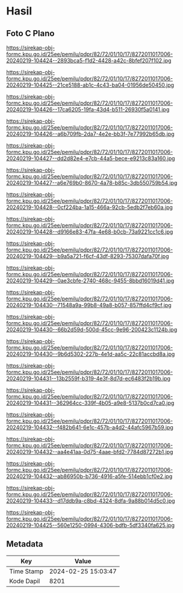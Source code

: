 # Hasil

## Foto C Plano

https://sirekap-obj-formc.kpu.go.id/25ee/pemilu/pdpr/82/72/01/10/17/8272011017006-20240219-104424--2893bca5-f1d2-4428-a42c-8bfef207f102.jpg

https://sirekap-obj-formc.kpu.go.id/25ee/pemilu/pdpr/82/72/01/10/17/8272011017006-20240219-104425--21ce5188-ab1c-4c43-ba04-01956de50450.jpg

https://sirekap-obj-formc.kpu.go.id/25ee/pemilu/pdpr/82/72/01/10/17/8272011017006-20240219-104426--17ca6205-19fa-43d4-b511-26930f5a0141.jpg

https://sirekap-obj-formc.kpu.go.id/25ee/pemilu/pdpr/82/72/01/10/17/8272011017006-20240219-104426--a6b709fb-2da7-4e2e-bb3f-7e77992b65db.jpg

https://sirekap-obj-formc.kpu.go.id/25ee/pemilu/pdpr/82/72/01/10/17/8272011017006-20240219-104427--dd2d82e4-e7cb-44a5-bece-e9213c83a160.jpg

https://sirekap-obj-formc.kpu.go.id/25ee/pemilu/pdpr/82/72/01/10/17/8272011017006-20240219-104427--a6e769b0-8670-4a78-b85c-3db550759b54.jpg

https://sirekap-obj-formc.kpu.go.id/25ee/pemilu/pdpr/82/72/01/10/17/8272011017006-20240219-104428--0cf224ba-1a15-466a-92cb-5edb2f7eb60a.jpg

https://sirekap-obj-formc.kpu.go.id/25ee/pemilu/pdpr/82/72/01/10/17/8272011017006-20240219-104428--d9166e83-47fa-4e68-b0cb-73a9221cc1c6.jpg

https://sirekap-obj-formc.kpu.go.id/25ee/pemilu/pdpr/82/72/01/10/17/8272011017006-20240219-104429--b9a5a721-f6cf-43df-8293-75307dafa70f.jpg

https://sirekap-obj-formc.kpu.go.id/25ee/pemilu/pdpr/82/72/01/10/17/8272011017006-20240219-104429--0ae3cbfe-2740-468c-9455-8bbd16019d41.jpg

https://sirekap-obj-formc.kpu.go.id/25ee/pemilu/pdpr/82/72/01/10/17/8272011017006-20240219-104430--71548a9a-99b8-49a8-b057-857ffd4cf9cf.jpg

https://sirekap-obj-formc.kpu.go.id/25ee/pemilu/pdpr/82/72/01/10/17/8272011017006-20240219-104430--66b2d59d-500d-45cc-9e96-200423c1124b.jpg

https://sirekap-obj-formc.kpu.go.id/25ee/pemilu/pdpr/82/72/01/10/17/8272011017006-20240219-104430--9b6d5302-227b-4e1d-aa5c-22c81accbd8a.jpg

https://sirekap-obj-formc.kpu.go.id/25ee/pemilu/pdpr/82/72/01/10/17/8272011017006-20240219-104431--13b2559f-b319-4e3f-8d7d-ec6483f2b19b.jpg

https://sirekap-obj-formc.kpu.go.id/25ee/pemilu/pdpr/82/72/01/10/17/8272011017006-20240219-104431--362964cc-339f-4b05-a9e8-5137b0cd7ca0.jpg

https://sirekap-obj-formc.kpu.go.id/25ee/pemilu/pdpr/82/72/01/10/17/8272011017006-20240219-104432--f482b641-6e1c-457b-a4d2-44afc5967b59.jpg

https://sirekap-obj-formc.kpu.go.id/25ee/pemilu/pdpr/82/72/01/10/17/8272011017006-20240219-104432--aa4e41aa-0d75-4aae-bfd2-7784d87272b1.jpg

https://sirekap-obj-formc.kpu.go.id/25ee/pemilu/pdpr/82/72/01/10/17/8272011017006-20240219-104432--ab86950b-b736-4916-a5fe-514ebb1cf0e2.jpg

https://sirekap-obj-formc.kpu.go.id/25ee/pemilu/pdpr/82/72/01/10/17/8272011017006-20240219-104433--d17ddb9a-c8bd-4324-8dfa-9a88b014d5c0.jpg

https://sirekap-obj-formc.kpu.go.id/25ee/pemilu/pdpr/82/72/01/10/17/8272011017006-20240219-104425--560e1250-0994-4306-bdfb-5df3340fa625.jpg


## Metadata

| Key        | Value               |
| ---------- | ------------------- |
| Time Stamp | 2024-02-25 15:03:47 |
| Kode Dapil | 8201                |



